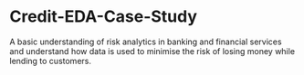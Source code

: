 # Credit-EDA-Case-Study
A basic understanding of risk analytics in banking and financial services and understand how data is used to minimise the risk of losing money while lending to customers.
